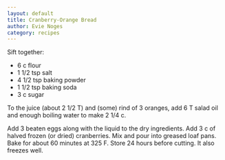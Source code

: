 ```yaml
---
layout: default
title: Cranberry-Orange Bread
author: Evie Noges
category: recipes
---
```


Sift together:

* 6 c flour
* 1 1/2 tsp salt
* 4 1/2 tsp baking powder
* 1 1/2 tsp baking soda
* 3 c sugar

To the juice (about 2 1/2 T) and (some) rind of 3 oranges, add 6 T salad oil and enough boiling water to make 2 1/4 c.

Add 3 beaten eggs along with the liquid to the dry ingredients.  Add 3 c of halved frozen (or dried) cranberries.  Mix and pour into greased loaf pans.  Bake for about 60 minutes at 325 F.  Store 24 hours before cutting.  It also freezes well.
